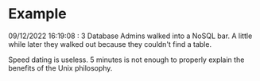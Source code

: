 # Example

<!-- replace-with-date starts -->
09/12/2022 16:19:08 : 3 Database Admins walked into a NoSQL bar. A little while later they walked out because they couldn't find a table.
<!-- replace-with-date ends -->

<!-- replace-with-joke starts -->
Speed dating is useless. 5 minutes is not enough to properly explain the benefits of the Unix philosophy.
<!-- replace-with-joke ends -->